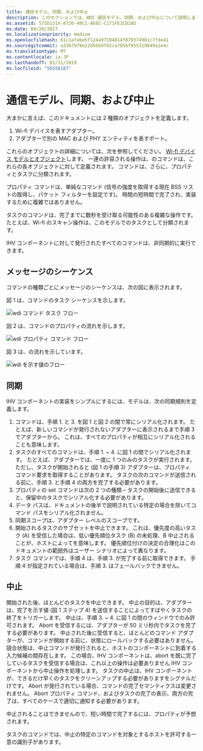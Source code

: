 ```yaml
---
title: 通信モデル、同期、および中止
description: このセクションでは、WDI 通信モデル、同期、および中止について説明します。
ms.assetid: 575D1314-8726-49C1-AE6C-C171FE1CD2AD
ms.date: 04/20/2017
ms.localizationpriority: medium
ms.openlocfilehash: 61c1afebe5f124a97184814f870374981c7fde41
ms.sourcegitcommit: a33b7978e22d5bb9f65ca7056f955319049a2e4c
ms.translationtype: MT
ms.contentlocale: ja-JP
ms.lasthandoff: 01/31/2019
ms.locfileid: "56558187"
---
```

# <a name="communication-model-synchronization-and-abort"></a>通信モデル、同期、および中止


大まかに言えば、このドキュメントには 2 種類のオブジェクトを定義します。

1.  Wi-fi デバイスを表すアダプター。
2.  アダプターで別の MAC および PHY エンティティを表すポート。

これらのオブジェクトの詳細については、次を参照してください。 [Wi-fi デバイス モデルとオブジェクト](wdi-objects.md)します。
一連の許容される操作は、のコマンドは、これらの各オブジェクトに対して定義されます。 コマンドは、さらに、プロパティとタスクに分類されます。

プロパティ コマンドは、単純なコマンド (信号の強度を取得する現在 BSS リストの取得し、パケット フィルターを設定です)。 時間の短時間で完了され、実装するために複雑ではありません。

タスクのコマンドは、完了までに数秒を受け取る可能性のある複雑な操作です。 たとえば、Wi-fi のスキャン操作は、このモデルでのタスクとして分類されます。

IHV コンポーネントに対して発行されたすべてのコマンドは、非同期的に実行できます。

## <a name="sequence-of-messages"></a>メッセージのシーケンス


コマンドの種類ごとにメッセージのシーケンスは、次の図に表示されます。

図 1 は、コマンドのタスク シーケンスを示します。

![wdi コマンド タスク フロー](images/wdi-command-task-flow.png)

図 2 は、コマンドのプロパティの流れを示します。

![wdi プロパティ コマンド フロー](images/wdi-property-command-flow.png)

図 3 は、の流れを示しています。

![wdi を示す値のフロー](images/wdi-indication-flow.png)

## <a name="synchronization"></a>同期


IHV コンポーネントの実装をシンプルにするには、モデルは、次の同期規則を定義します。

1.  コマンドは、手順 1. と 3. を図 1 と図 2 の間で常にシリアル化されます。 たとえば、新しいコマンドが発行されないアダプターに表示されるまで手順 3 でアダプターから。 これは、すべてのプロパティが相互にシリアル化されることも意味します。
2.  タスクのすべてのコマンドは、手順 1. ~ 4. に図 1 の間でシリアル化されます。 たとえば、アダプターでは、一度に 1 つのみのタスクが実行されます。 ただし、タスクが開始されると (図 1 の手順 3) アダプターは、プロパティ コマンド要求を取得することがあります。 タスクの次のコマンドが送信される前に、手順 3. と手順 4 の両方を完了する必要があります。
3.  プロパティの set コマンドは次の 2 つの種類 – タスクの開始後に送信できると、保留中のタスクでシリアル化する必要があります。
4.  データ パスは、ドキュメントの後半で説明されている特定の場合を除いてコマンド パスをシリアル化されません。
5.  同期スコープは、アダプター レベルのスコープです。
6.  開始されるタスクのサブセットを中止できます。 これは、優先度の高いタスク (A) を受信した場合は、低い優先順位タスク (B) の未処理、B 中止されることが、ホストによってを意味します。 優先順位付けの決定の合理化はこのドキュメントの範囲外はユーザー シナリオによって異なります。
7.  タスク コマンドでは、手順 4 は、手順 3. が完了する前に取得できます。 手順 4 が指定されている場合は、手順 3. はフェールバックできません。

## <a name="abort"></a>中止


開始された後、ほとんどのタスクを中止できます。 中止の目的は、アダプターは、完了を示す値 (図 1 ステップ 4) を送信することによってすばやくタスクの終了をトリガーします。 中止は、手順 3. ~ 4. に図 1 の間のウィンドウでのみ許可されます。 Abort を受信するには、アダプターが 50 ミリ秒内でタスクを完了する必要があります。 中止された後に受信すると、ほとんどのコマンド アダプターが、コマンドが開始する前に、状態にロールバックする必要はありません。 競合状態は、中止コマンドが発行されると、ホストのコンポーネントに到着する入力候補の間存在します。 この場合、IHV コンポーネントは、abort を既に完了しているタスクを受信する場合は、これ以上の操作は必要ありません IHV コンポーネントから中止操作を処理します。 タスクの中止は、IHV コンポーネントが、できるだけ早くのタスクをクリーンアップする必要がありますをシグナルだけです。 Abort が発行されている場合、コマンドの完了セマンティクスは変更されません。 Abort プロパティ コマンド、およびタスクの完了の表示、両方の完了は、すべてのケースで適切に通知する必要があります。

中止されることはできませんので、短い時間で完了するには、プロパティが予想されます。

タスクのコマンドでは、中止の特定のコマンドを対象とするホストを許可する一意の識別子があります。

 

 





